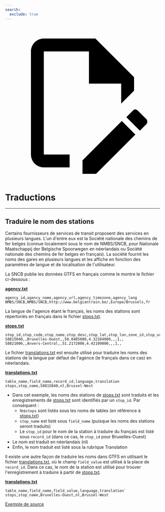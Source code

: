```yaml
---
search:
  exclude: true
---
```


<a class="pencil-link" href="https://github.com/MobilityData/gtfs.org/edit/main/docs/schedule/examples/translations.md" title="Edit this page" target="_blank">
    <svg class="pencil" xmlns="http://www.w3.org/2000/svg" viewBox="0 0 24 24"><path d="M10 20H6V4h7v5h5v3.1l2-2V8l-6-6H6c-1.1 0-2 .9-2 2v16c0 1.1.9 2 2 2h4v-2m10.2-7c.1 0 .3.1.4.2l1.3 1.3c.2.2.2.6 0 .8l-1 1-2.1-2.1 1-1c.1-.1.2-.2.4-.2m0 3.9L14.1 23H12v-2.1l6.1-6.1 2.1 2.1Z"></path></svg>
  </a>

# Traductions

<hr/>

## Traduire le nom des stations

Certains fournisseurs de services de transit proposent des services en plusieurs langues. L'un d'entre eux est la Société nationale des chemins de fer belges (connue localement sous le nom de NMBS/SNCB, pour Nationale Maatschappij der Belgische Spoorwegen en néerlandais ou Société nationale des chemins de fer belges en français). La société fournit les noms des gares en plusieurs langues et les affiche en fonction des paramètres de langue et de localisation de l'utilisateur.

La SNCB publie les données GTFS en français comme le montre le fichier ci-dessous :

[**agency.txt**](../../reference/#agencytxt)

    agency_id,agency_name,agency_url,agency_timezone,agency_lang
    NMBS/SNCB,NMBS/SNCB,http://www.belgiantrain.be/,Europe/Brussels,fr

La langue de l'agence étant le français, les noms des stations sont répertoriés en français dans le fichier [stops.txt](../../reference/#stopstxt).

[**stops.txt**](../../reference/#stopstxt)

    stop_id,stop_code,stop_name,stop_desc,stop_lat,stop_lon,zone_id,stop_url,location_type,parent_station,platform_code
    S8815040,,Bruxelles-Ouest,,50.8485600,4.32104000,,,1,,
    S8821006,,Anvers-Central,,51.2172000,4.42109800,,,1,,

Le fichier [translations.txt](../../reference/#translationstxt) est ensuite utilisé pour traduire les noms des stations de la langue par défaut de l'agence (le français dans ce cas) en néerlandais.

[**translations.txt**](../../reference/#translationstxt)

    table_name,field_name,record_id,language,translation
    stops,stop_name,S8815040,nl,Brussel-West

- Dans cet exemple, les noms des stations de [stops.txt](../../reference/#stopstxt) sont traduits et les enregistrements de [stops.txt](../../reference/#stopstxt) sont identifiés par un `stop_id`. Par conséquent :
  - les`stops` sont listés sous les noms de tables (en référence à [stops.txt](../../reference/#stopstxt))
  - `stop_name` est listé sous `field_name` (puisque les noms des stations seront traduits)
  - Le `stop_id` pour le nom de la station à traduire du français est listé sous `record_id` (dans ce cas, le `stop_id` pour Bruxelles-Ouest)
- Le nom est traduit en néerlandais (nl)
- Enfin, le nom traduit est listé sous la rubrique Translation

Il existe une autre façon de traduire les noms dans GTFS en utilisant le fichier [translations.txt](../../reference/#translationstxt), où le champ `field_value` est utilisé à la place de `record_id`. Dans ce cas, le nom de la station est utilisé pour trouver l'enregistrement à traduire à partir de [stops.txt](../../reference/#stopstxt).

[**translations.txt**](../../reference/#translationstxt)

    table_name,field_name,field_value,language,translation`
    stops,stop_name,Bruxelles-Ouest,nl,Brussel-West

[Exemple de source](http://gtfs.irail.be/mivb/mivb-gtfs.zip)
